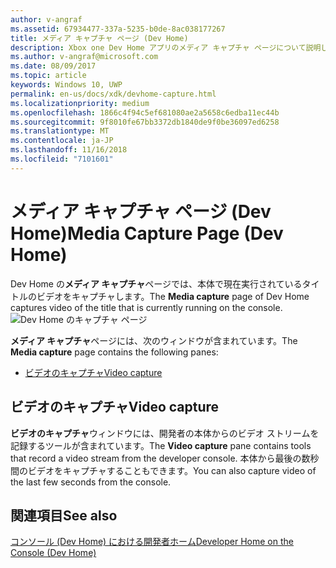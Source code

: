 ```yaml
---
author: v-angraf
ms.assetid: 67934477-337a-5235-b0de-8ac038177267
title: メディア キャプチャ ページ (Dev Home)
description: Xbox one Dev Home アプリのメディア キャプチャ ページについて説明します。
ms.author: v-angraf@microsoft.com
ms.date: 08/09/2017
ms.topic: article
keywords: Windows 10, UWP
permalink: en-us/docs/xdk/devhome-capture.html
ms.localizationpriority: medium
ms.openlocfilehash: 1866c4f94c5ef681080ae2a5658c6edba11ec44b
ms.sourcegitcommit: 9f8010fe67bb3372db1840de9f0be36097ed6258
ms.translationtype: MT
ms.contentlocale: ja-JP
ms.lasthandoff: 11/16/2018
ms.locfileid: "7101601"
---
```

# <a name="media-capture-page-dev-home"></a><span data-ttu-id="ee335-104">メディア キャプチャ ページ (Dev Home)</span><span class="sxs-lookup"><span data-stu-id="ee335-104">Media Capture Page (Dev Home)</span></span>
   
  
<span data-ttu-id="ee335-105">Dev Home の**メディア キャプチャ**ページでは、本体で現在実行されているタイトルのビデオをキャプチャします。</span><span class="sxs-lookup"><span data-stu-id="ee335-105">The **Media capture** page of Dev Home captures video of the title that is currently running on the console.</span></span>   
 ![Dev Home のキャプチャ ページ](images/devhome_capture.png)   
  
<span data-ttu-id="ee335-107">**メディア キャプチャ**ページには、次のウィンドウが含まれています。</span><span class="sxs-lookup"><span data-stu-id="ee335-107">The **Media capture** page contains the following panes:</span></span>   
 
   *  [<span data-ttu-id="ee335-108">ビデオのキャプチャ</span><span class="sxs-lookup"><span data-stu-id="ee335-108">Video capture</span></span>](#ID4EHB)  

 
<a id="ID4EHB"></a>

   

## <a name="video-capture"></a><span data-ttu-id="ee335-109">ビデオのキャプチャ</span><span class="sxs-lookup"><span data-stu-id="ee335-109">Video capture</span></span>  
   
  
<span data-ttu-id="ee335-110">**ビデオのキャプチャ**ウィンドウには、開発者の本体からのビデオ ストリームを記録するツールが含まれています。</span><span class="sxs-lookup"><span data-stu-id="ee335-110">The **Video capture** pane contains tools that record a video stream from the developer console.</span></span> <span data-ttu-id="ee335-111">本体から最後の数秒間のビデオをキャプチャすることもできます。</span><span class="sxs-lookup"><span data-stu-id="ee335-111">You can also capture video of the last few seconds from the console.</span></span>   
  
<a id="ID4ERB"></a>

   

## <a name="see-also"></a><span data-ttu-id="ee335-112">関連項目</span><span class="sxs-lookup"><span data-stu-id="ee335-112">See also</span></span>  
 [<span data-ttu-id="ee335-113">コンソール (Dev Home) における開発者ホーム</span><span class="sxs-lookup"><span data-stu-id="ee335-113">Developer Home on the Console (Dev Home)</span></span>](dev-home.md)

  